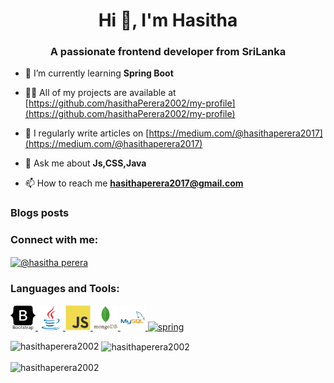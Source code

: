<h1 align="center">Hi 👋, I'm Hasitha</h1>
<h3 align="center">A passionate frontend developer from SriLanka</h3>





- 🌱 I’m currently learning **Spring Boot**

- 👨‍💻 All of my projects are available at [https://github.com/hasithaPerera2002/my-profile](https://github.com/hasithaPerera2002/my-profile)

- 📝 I regularly write articles on [https://medium.com/@hasithaperera2017](https://medium.com/@hasithaperera2017)

- 💬 Ask me about **Js,CSS,Java**

- 📫 How to reach me **hasithaperera2017@gmail.com**

### Blogs posts
<!-- BLOG-POST-LIST:START -->
<!-- BLOG-POST-LIST:END -->

<h3 align="left">Connect with me:</h3>
<p align="left">
<a href="https://medium.com/@hasitha perera" target="blank"><img align="center" src="https://raw.githubusercontent.com/rahuldkjain/github-profile-readme-generator/master/src/images/icons/Social/medium.svg" alt="@hasitha perera" height="30" width="40" /></a>
</p>

<h3 align="left">Languages and Tools:</h3>
<p align="left"> <a href="https://getbootstrap.com" target="_blank" rel="noreferrer"> <img src="https://raw.githubusercontent.com/devicons/devicon/master/icons/bootstrap/bootstrap-plain-wordmark.svg" alt="bootstrap" width="40" height="40"/> </a> <a href="https://www.java.com" target="_blank" rel="noreferrer"> <img src="https://raw.githubusercontent.com/devicons/devicon/master/icons/java/java-original.svg" alt="java" width="40" height="40"/> </a> <a href="https://developer.mozilla.org/en-US/docs/Web/JavaScript" target="_blank" rel="noreferrer"> <img src="https://raw.githubusercontent.com/devicons/devicon/master/icons/javascript/javascript-original.svg" alt="javascript" width="40" height="40"/> </a> <a href="https://www.mongodb.com/" target="_blank" rel="noreferrer"> <img src="https://raw.githubusercontent.com/devicons/devicon/master/icons/mongodb/mongodb-original-wordmark.svg" alt="mongodb" width="40" height="40"/> </a> <a href="https://www.mysql.com/" target="_blank" rel="noreferrer"> <img src="https://raw.githubusercontent.com/devicons/devicon/master/icons/mysql/mysql-original-wordmark.svg" alt="mysql" width="40" height="40"/> </a> <a href="https://spring.io/" target="_blank" rel="noreferrer"> <img src="https://www.vectorlogo.zone/logos/springio/springio-icon.svg" alt="spring" width="40" height="40"/> </a> </p>

<p><img align="left" src="https://github-readme-stats.vercel.app/api/top-langs?username=hasithaperera2002&show_icons=true&locale=en&layout=compact" alt="hasithaperera2002" /></p>

<p>&nbsp;<img align="center" src="https://github-readme-stats.vercel.app/api?username=hasithaperera2002&show_icons=true&locale=en" alt="hasithaperera2002" /></p>

<p><img align="center" src="https://github-readme-streak-stats.herokuapp.com/?user=hasithaperera2002&" alt="hasithaperera2002" /></p>
